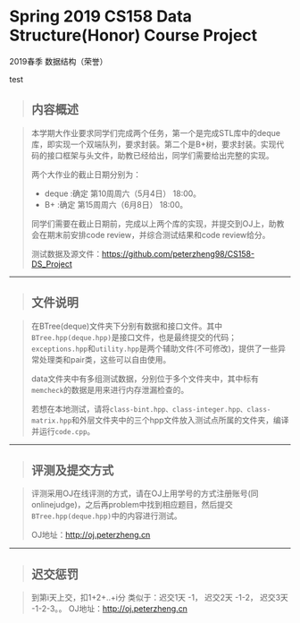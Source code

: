 # Spring 2019 CS158 Data Structure(Honor) Course Project

2019春季 数据结构（荣誉）

test

> ## 内容概述

> 本学期⼤作业要求同学们完成两个任务，第⼀个是完成STL库中的deque库，即实现⼀个双端队列，要求封装。第⼆个是B+树，要求封装。实现代码的接⼝框架与头⽂件，助教已经给出，同学们需要给出完整的实现。  
>
>两个大作业的截止日期分别为：  
>
>- deque :确定 第10周周六（5月4日） 18:00。  
>- B+    :确定 第15周周六（6月8日） 18:00。  
>
>同学们需要在截⽌⽇期前，完成以上两个库的实现，并提交到OJ上，助教会在期末前安排code review，并综合测试结果和code review给分。
>
>测试数据及源文件：<https://github.com/peterzheng98/CS158-DS_Project>
>
---

>## 文件说明

>在BTree(deque)文件夹下分别有数据和接口文件。其中`BTree.hpp(deque.hpp)`是接口文件，也是最终提交的代码；`exceptions.hpp`和`utility.hpp`是两个辅助文件(不可修改)，提供了一些异常处理类和pair类，这些可以自由使用。  
>
>data文件夹中有多组测试数据，分别位于多个文件夹中，其中标有`memcheck`的数据是用来进行内存泄漏检查的。  
>
>若想在本地测试，请将`class-bint.hpp、class-integer.hpp、class-matrix.hpp`和外层文件夹中的三个hpp文件放入测试点所属的文件夹，编译并运行`code.cpp`。
>
---

> ## 评测及提交方式

>评测采用OJ在线评测的方式，请在OJ上用学号的方式注册账号(同onlinejudge)，之后再problem中找到相应题目，然后提交`BTree.hpp(deque.hpp)`中的内容进行测试。  
>
>OJ地址：<http://oj.peterzheng.cn>
>
>
---

> ## 迟交惩罚

>到第i天上交，扣1+2+..+i分
>类似于：迟交1天 -1， 迟交2天 -1-2， 迟交3天 -1-2-3。。
>OJ地址：<http://oj.peterzheng.cn>
>
>
